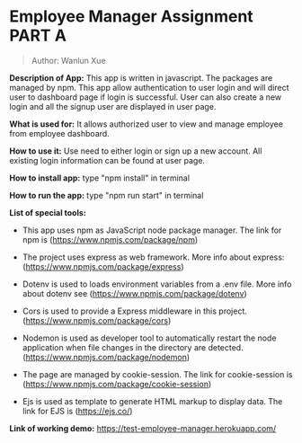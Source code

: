# Employee Manager Assignment PART A

> Author: Wanlun Xue

**Description of App:** This app is written in javascript. The packages are managed by npm. This app allow authentication to user login and will direct user to dashboard page if login is successful. User can also create a new login and all the signup user are displayed in user page.

**What is used for:** It allows authorized user to view and manage employee from employee dashboard.

**How to use it:** Use need to either login or sign up a new account. All existing login information can be found at user page.

**How to install app:** type "npm install" in terminal

**How to run the app:** type "npm run start" in terminal

**List of special tools:**

- This app uses npm as JavaScript node package manager. The link for npm is (https://www.npmjs.com/package/npm)

- The project uses express as web framework. More info about express: (https://www.npmjs.com/package/express)

- Dotenv is used to loads environment variables from a .env file. More info about dotenv see (https://www.npmjs.com/package/dotenv)

- Cors is used to provide a Express middleware in this project. (https://www.npmjs.com/package/cors)

- Nodemon is used as developer tool to automatically restart the node application when file changes in the directory are detected. (https://www.npmjs.com/package/nodemon)

- The page are managed by cookie-session. The link for cookie-session is (https://www.npmjs.com/package/cookie-session)

- Ejs is used as template to generate HTML markup to display data. The link for EJS is (https://ejs.co/)

**Link of working demo:** https://test-employee-manager.herokuapp.com/
